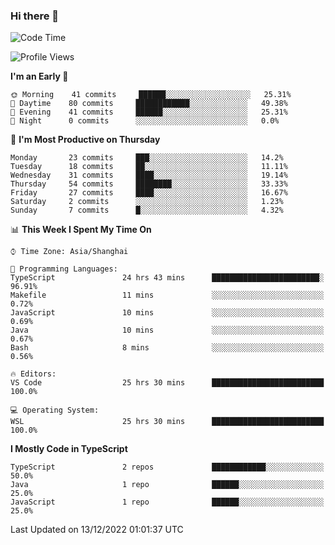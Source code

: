### Hi there 👋

<!--
**waynelwz/waynelwz** is a ✨ _special_ ✨ repository because its `README.md` (this file) appears on your GitHub profile.

Here are some ideas to get you started:

- 🔭 I’m currently working on ...
- 🌱 I’m currently learning ...
- 👯 I’m looking to collaborate on ...
- 🤔 I’m looking for help with ...
- 💬 Ask me about ...
- 📫 How to reach me: ...
- 😄 Pronouns: ...
- ⚡ Fun fact: ...
-->

<!--START_SECTION:waka-->
![Code Time](http://img.shields.io/badge/Code%20Time-807%20hrs%2016%20mins-blue)

![Profile Views](http://img.shields.io/badge/Profile%20Views-0-blue)

**I'm an Early 🐤** 

```text
🌞 Morning    41 commits     ██████░░░░░░░░░░░░░░░░░░░   25.31% 
🌆 Daytime    80 commits     ████████████░░░░░░░░░░░░░   49.38% 
🌃 Evening    41 commits     ██████░░░░░░░░░░░░░░░░░░░   25.31% 
🌙 Night      0 commits      ░░░░░░░░░░░░░░░░░░░░░░░░░   0.0%

```
📅 **I'm Most Productive on Thursday** 

```text
Monday       23 commits     ███░░░░░░░░░░░░░░░░░░░░░░   14.2% 
Tuesday      18 commits     ██░░░░░░░░░░░░░░░░░░░░░░░   11.11% 
Wednesday    31 commits     ████░░░░░░░░░░░░░░░░░░░░░   19.14% 
Thursday     54 commits     ████████░░░░░░░░░░░░░░░░░   33.33% 
Friday       27 commits     ████░░░░░░░░░░░░░░░░░░░░░   16.67% 
Saturday     2 commits      ░░░░░░░░░░░░░░░░░░░░░░░░░   1.23% 
Sunday       7 commits      █░░░░░░░░░░░░░░░░░░░░░░░░   4.32%

```


📊 **This Week I Spent My Time On** 

```text
⌚︎ Time Zone: Asia/Shanghai

💬 Programming Languages: 
TypeScript               24 hrs 43 mins      ████████████████████████░   96.91% 
Makefile                 11 mins             ░░░░░░░░░░░░░░░░░░░░░░░░░   0.72% 
JavaScript               10 mins             ░░░░░░░░░░░░░░░░░░░░░░░░░   0.69% 
Java                     10 mins             ░░░░░░░░░░░░░░░░░░░░░░░░░   0.67% 
Bash                     8 mins              ░░░░░░░░░░░░░░░░░░░░░░░░░   0.56%

🔥 Editors: 
VS Code                  25 hrs 30 mins      █████████████████████████   100.0%

💻 Operating System: 
WSL                      25 hrs 30 mins      █████████████████████████   100.0%

```

**I Mostly Code in TypeScript** 

```text
TypeScript               2 repos             ████████████░░░░░░░░░░░░░   50.0% 
Java                     1 repo              ██████░░░░░░░░░░░░░░░░░░░   25.0% 
JavaScript               1 repo              ██████░░░░░░░░░░░░░░░░░░░   25.0%

```



 Last Updated on 13/12/2022 01:01:37 UTC
<!--END_SECTION:waka-->
